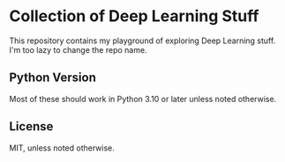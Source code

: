 Collection of Deep Learning Stuff
=====

This repository contains my playground of exploring Deep Learning stuff. I'm too lazy to change the repo name.

Python Version
-----

Most of these should work in Python 3.10 or later unless noted otherwise.

License
-----

MIT, unless noted otherwise.
